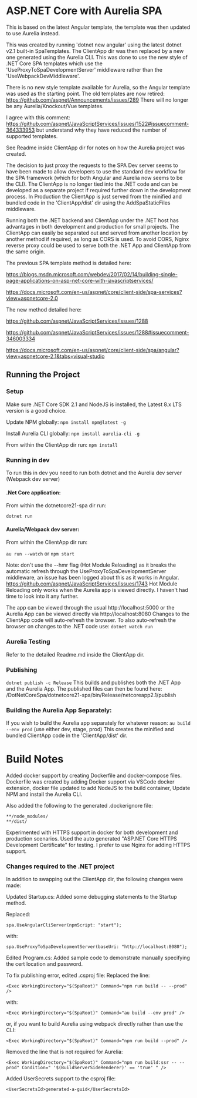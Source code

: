 # ASP.NET Core with Aurelia SPA

This is based on the latest Angular template, the template was then updated to use Aurelia instead.

This was created by running 'dotnet new angular' using the latest dotnet v2.1 built-in SpaTemplates.
The ClientApp dir was then replaced by a new one generated using the Aurelia CLI.
This was done to use the new style of .NET Core SPA templates which use the
'UseProxyToSpaDevelopmentServer' middleware rather than the 'UseWebpackDevMiddleware'.

There is no new style template available for Aurelia, so the Angular template was used as the starting point.
The old templates are now retired:
https://github.com/aspnet/Announcements/issues/289
There will no longer be any Aurelia/Knockout/Vue templates.

I agree with this comment:
https://github.com/aspnet/JavaScriptServices/issues/1522#issuecomment-364333953
but understand why they have reduced the number of supported templates.

See Readme inside ClientApp dir for notes on how the Aurelia project was created.

The decision to just proxy the requests to the SPA Dev server seems to have been made to allow developers to use the standard dev workflow for the SPA framework (which for both Angular and Aurelia now seems to be the CLI). The ClientApp is no longer tied into the .NET code and can be developed as a separate project if required further down in the development process. In Production the ClientApp is just served from the minified and bundled code in the 'ClientApp/dist' dir using the AddSpaStaticFiles middleware.

Running both the .NET backend and ClientApp under the .NET host has advantages in both development and production for small projects. The ClientApp can easily be separated out and served from another location by another method if required, as long as CORS is used. To avoid CORS, Nginx reverse proxy could be used to serve both the .NET App and ClientApp from the same origin.

The previous SPA template method is detailed here:

https://blogs.msdn.microsoft.com/webdev/2017/02/14/building-single-page-applications-on-asp-net-core-with-javascriptservices/

https://docs.microsoft.com/en-us/aspnet/core/client-side/spa-services?view=aspnetcore-2.0

The new method detailed here:

https://github.com/aspnet/JavaScriptServices/issues/1288

https://github.com/aspnet/JavaScriptServices/issues/1288#issuecomment-346003334

https://docs.microsoft.com/en-us/aspnet/core/client-side/spa/angular?view=aspnetcore-2.1&tabs=visual-studio

## Running the Project

### Setup

Make sure .NET Core SDK 2.1 and NodeJS is installed, the Latest 8.x LTS version is a good choice.

Update NPM globally:
```npm install npm@latest -g```

Install Aurelia CLI globally:
```npm install aurelia-cli -g```

From within the ClientApp dir run:
```npm install```

### Running in dev
To run this in dev you need to run both dotnet and the Aurelia dev server (Webpack dev server)

#### .Net Core application:
From within the dotnetcore21-spa dir run:

```dotnet run```

#### Aurelia/Webpack dev server:
From within the ClientApp dir run:

```au run --watch```
or
```npm start```

Note: don't use the --hmr flag (Hot Module Reloading) as it breaks the automatic refresh through the 
UseProxyToSpaDevelopmentServer middleware, an issue has been logged about this as it works in Angular.
https://github.com/aspnet/JavaScriptServices/issues/1743
Hot Module Reloading only works when the Aurelia app is viewed directly. I haven't had time to look into it any further.

The app can be viewed through the usual http://localhost:5000
or the Aurelia App can be viewed directly via http://localhost:8080
Changes to the ClientApp code will auto-refresh the browser.
To also auto-refresh the browser on changes to the .NET code use:
```dotnet watch run```


### Aurelia Testing

Refer to the detailed Readme.md inside the ClientApp dir.


### Publishing
```dotnet publish -c Release```
This builds and publishes both the .NET App and the Aurelia App.
The published files can then be found here:
/DotNetCoreSpa/dotnetcore21-spa/bin/Release/netcoreapp2.1/publish


### Building the Aurelia App Separately:
If you wish to build the Aurelia app separately for whatever reason:
```au build --env prod```   (use either dev, stage, prod)
This creates the minified and bundled ClientApp code in the 'ClientApp/dist' dir.


# Build Notes

Added docker support by creating Dockerfile and docker-compose files.
Dockerfile was created by adding Docker support via VSCode docker extension, docker file updated to add NodeJS to the build container, Update NPM and install the Aurelia CLI.

Also added the following to the generated .dockerignore file:
```
**/node_modules/
**/dist/
```

Experimented with HTTPS support in docker for both development and production scenarios.
Used the auto generated "ASP.NET Core HTTPS Development Certificate" for testing.
I prefer to use Nginx for adding HTTPS support.

### Changes required to the .NET project

In addition to swapping out the ClientApp dir, the following changes were made:

Updated Startup.cs:
Added some debugging statements to the Startup method.

Replaced:

```spa.UseAngularCliServer(npmScript: "start");```

with:

```spa.UseProxyToSpaDevelopmentServer(baseUri: "http://localhost:8080");```

Edited Program.cs:
Added sample code to demonstrate manually specifying the cert location and password.

To fix publishing error, edited .csproj file:
Replaced the line:

```<Exec WorkingDirectory="$(SpaRoot)" Command="npm run build -- --prod" />```

with:

```<Exec WorkingDirectory="$(SpaRoot)" Command="au build --env prod" />```

or, if you want to build Aurelia using webpack directly rather than use the CLI:

```<Exec WorkingDirectory="$(SpaRoot)" Command="npm run build --prod" />```

Removed the line that is not required for Aurelia:

```<Exec WorkingDirectory="$(SpaRoot)" Command="npm run build:ssr -- --prod" Condition=" '$(BuildServerSideRenderer)' == 'true' " />```

Added UserSecrets support to the csproj file:

```<UserSecretsId>generated-a-guid</UserSecretsId>```






